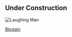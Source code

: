 ## Under Construction

![Laughing Man](https://i.imgur.com/sdLBre4.png)

[Bloggin](/_posts/2019-08-09-wrekt.md)